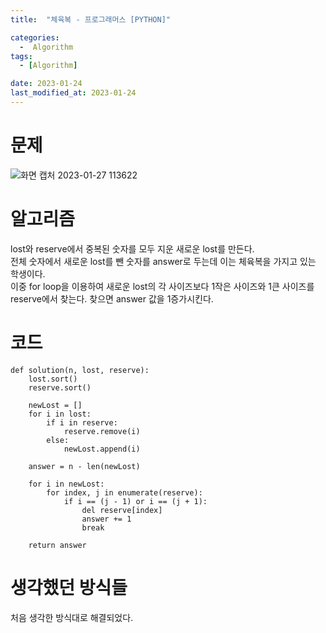```yaml
---
title:  "체육복 - 프로그래머스 [PYTHON]"

categories:
  -  Algorithm
tags:
  - [Algorithm]

date: 2023-01-24
last_modified_at: 2023-01-24
---
```

# 문제
![화면 캡처 2023-01-27 113622](https://user-images.githubusercontent.com/86303312/214998321-e3786ba4-07fb-40e6-b337-30572b8cc11f.png)

# 알고리즘
lost와 reserve에서 중복된 숫자를 모두 지운 새로운 lost를 만든다.  
전체 숫자에서 새로운 lost를 뺀 숫자를 answer로 두는데 이는 체육복을 가지고 있는 학생이다.  
이중 for loop을 이용하여 새로운 lost의 각 사이즈보다 1작은 사이즈와 1큰 사이즈를 reserve에서 찾는다. 찾으면 answer 값을 1증가시킨다. 

# 코드
```
def solution(n, lost, reserve):
    lost.sort()
    reserve.sort()

    newLost = []
    for i in lost:
        if i in reserve:
            reserve.remove(i)
        else:
            newLost.append(i)
                
    answer = n - len(newLost)
    
    for i in newLost:
        for index, j in enumerate(reserve):
            if i == (j - 1) or i == (j + 1):
                del reserve[index]
                answer += 1
                break
    
    return answer
```

# 생각했던 방식들
처음 생각한 방식대로 해결되었다. 
